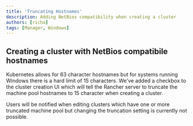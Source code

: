 ```yaml
---
title: 'Truncating Hostnames'
description: Adding NetBios compatibility when creating a cluster
authors: [richa]
tags: [Manager, Windows]
---
```


## Creating a cluster with NetBios compatibile hostnames

Kubernetes allows for 63 character hostnames but for systems running Windows there is a hard limit of 15 characters. We've added a checkbox to the cluster creation UI which will tell the Rancher server to truncate the machine pool hostnames to 15 character when creating a cluster.

Users will be notified when editing clusters which have one or more truncated machine pool but changing the truncation setting is currently not possible.